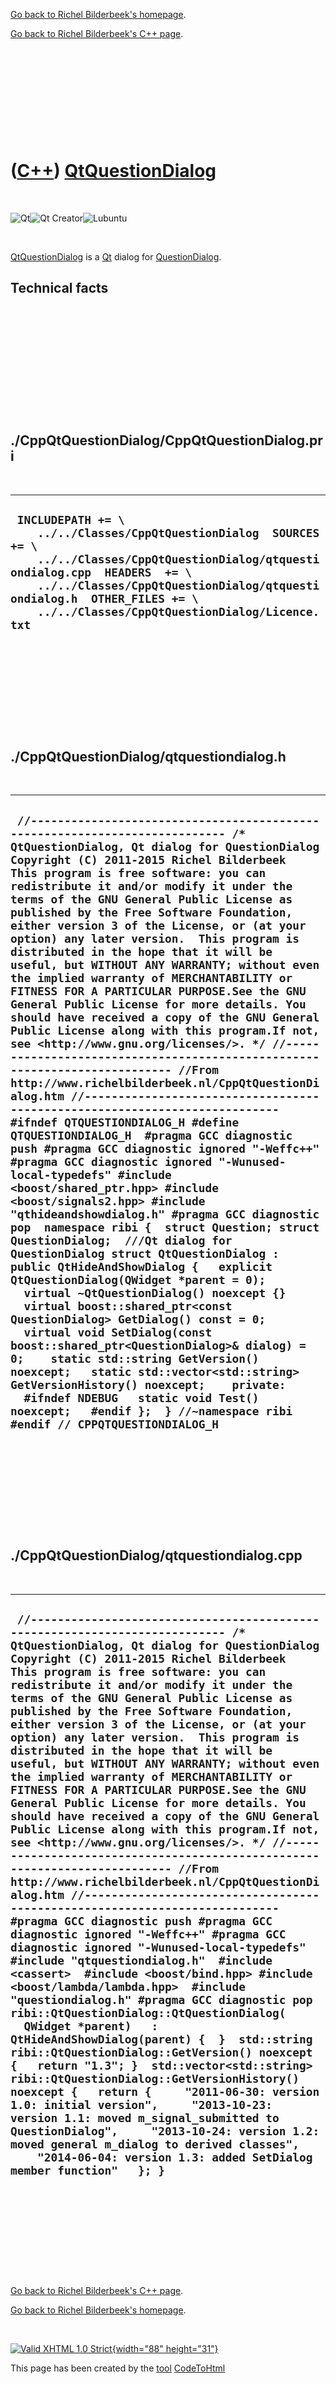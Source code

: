 [Go back to Richel Bilderbeek's homepage](index.htm).

[Go back to Richel Bilderbeek's C++ page](Cpp.htm).

 

 

 

 

 

([C++](Cpp.htm)) [QtQuestionDialog](CppQtQuestionDialog.htm)
============================================================

 

![Qt](PicQt.png)![Qt
Creator](PicQtCreator.png)![Lubuntu](PicLubuntu.png)

 

[QtQuestionDialog](CppQtQuestionDialog.htm) is a [Qt](CppQt.htm) dialog
for [QuestionDialog](CppQuestionDialog.htm).

Technical facts
---------------

 

 

 

 

 

 

./CppQtQuestionDialog/CppQtQuestionDialog.pri
---------------------------------------------

 

  --------------------------------------------------------------------------------------------------------------------------------------------------------------------------------------------------------------------------------------------------------------------------------
  ` INCLUDEPATH += \     ../../Classes/CppQtQuestionDialog  SOURCES += \     ../../Classes/CppQtQuestionDialog/qtquestiondialog.cpp  HEADERS  += \     ../../Classes/CppQtQuestionDialog/qtquestiondialog.h  OTHER_FILES += \     ../../Classes/CppQtQuestionDialog/Licence.txt`
  --------------------------------------------------------------------------------------------------------------------------------------------------------------------------------------------------------------------------------------------------------------------------------

 

 

 

 

 

./CppQtQuestionDialog/qtquestiondialog.h
----------------------------------------

 

  --------------------------------------------------------------------------------------------------------------------------------------------------------------------------------------------------------------------------------------------------------------------------------------------------------------------------------------------------------------------------------------------------------------------------------------------------------------------------------------------------------------------------------------------------------------------------------------------------------------------------------------------------------------------------------------------------------------------------------------------------------------------------------------------------------------------------------------------------------------------------------------------------------------------------------------------------------------------------------------------------------------------------------------------------------------------------------------------------------------------------------------------------------------------------------------------------------------------------------------------------------------------------------------------------------------------------------------------------------------------------------------------------------------------------------------------------------------------------------------------------------------------------------------------------------------------------------------------------------------------------------------------------------------------------------------------------------------------------------------------------------------------------------------------------------------------------------------------------------------------------------------------------------------------------------------------------------------------------------------------------------------
  ` //--------------------------------------------------------------------------- /* QtQuestionDialog, Qt dialog for QuestionDialog Copyright (C) 2011-2015 Richel Bilderbeek  This program is free software: you can redistribute it and/or modify it under the terms of the GNU General Public License as published by the Free Software Foundation, either version 3 of the License, or (at your option) any later version.  This program is distributed in the hope that it will be useful, but WITHOUT ANY WARRANTY; without even the implied warranty of MERCHANTABILITY or FITNESS FOR A PARTICULAR PURPOSE.See the GNU General Public License for more details. You should have received a copy of the GNU General Public License along with this program.If not, see <http://www.gnu.org/licenses/>. */ //--------------------------------------------------------------------------- //From http://www.richelbilderbeek.nl/CppQtQuestionDialog.htm //--------------------------------------------------------------------------- #ifndef QTQUESTIONDIALOG_H #define QTQUESTIONDIALOG_H  #pragma GCC diagnostic push #pragma GCC diagnostic ignored "-Weffc++" #pragma GCC diagnostic ignored "-Wunused-local-typedefs" #include <boost/shared_ptr.hpp> #include <boost/signals2.hpp> #include "qthideandshowdialog.h" #pragma GCC diagnostic pop  namespace ribi {  struct Question; struct QuestionDialog;  ///Qt dialog for QuestionDialog struct QtQuestionDialog : public QtHideAndShowDialog {   explicit QtQuestionDialog(QWidget *parent = 0);   virtual ~QtQuestionDialog() noexcept {}    virtual boost::shared_ptr<const QuestionDialog> GetDialog() const = 0;   virtual void SetDialog(const boost::shared_ptr<QuestionDialog>& dialog) = 0;    static std::string GetVersion() noexcept;   static std::vector<std::string> GetVersionHistory() noexcept;    private:   #ifndef NDEBUG   static void Test() noexcept;   #endif };  } //~namespace ribi  #endif // CPPQTQUESTIONDIALOG_H`
  --------------------------------------------------------------------------------------------------------------------------------------------------------------------------------------------------------------------------------------------------------------------------------------------------------------------------------------------------------------------------------------------------------------------------------------------------------------------------------------------------------------------------------------------------------------------------------------------------------------------------------------------------------------------------------------------------------------------------------------------------------------------------------------------------------------------------------------------------------------------------------------------------------------------------------------------------------------------------------------------------------------------------------------------------------------------------------------------------------------------------------------------------------------------------------------------------------------------------------------------------------------------------------------------------------------------------------------------------------------------------------------------------------------------------------------------------------------------------------------------------------------------------------------------------------------------------------------------------------------------------------------------------------------------------------------------------------------------------------------------------------------------------------------------------------------------------------------------------------------------------------------------------------------------------------------------------------------------------------------------------------------

 

 

 

 

 

./CppQtQuestionDialog/qtquestiondialog.cpp
------------------------------------------

 

  ------------------------------------------------------------------------------------------------------------------------------------------------------------------------------------------------------------------------------------------------------------------------------------------------------------------------------------------------------------------------------------------------------------------------------------------------------------------------------------------------------------------------------------------------------------------------------------------------------------------------------------------------------------------------------------------------------------------------------------------------------------------------------------------------------------------------------------------------------------------------------------------------------------------------------------------------------------------------------------------------------------------------------------------------------------------------------------------------------------------------------------------------------------------------------------------------------------------------------------------------------------------------------------------------------------------------------------------------------------------------------------------------------------------------------------------------------------------------------------------------------------------------------------------------------------------------------------------------------------------------------------------------------------------------------------------------------------------------------------------------------------------------------------------------------------------------------------------------------------------------------------------------------------
  ` //--------------------------------------------------------------------------- /* QtQuestionDialog, Qt dialog for QuestionDialog Copyright (C) 2011-2015 Richel Bilderbeek  This program is free software: you can redistribute it and/or modify it under the terms of the GNU General Public License as published by the Free Software Foundation, either version 3 of the License, or (at your option) any later version.  This program is distributed in the hope that it will be useful, but WITHOUT ANY WARRANTY; without even the implied warranty of MERCHANTABILITY or FITNESS FOR A PARTICULAR PURPOSE.See the GNU General Public License for more details. You should have received a copy of the GNU General Public License along with this program.If not, see <http://www.gnu.org/licenses/>. */ //--------------------------------------------------------------------------- //From http://www.richelbilderbeek.nl/CppQtQuestionDialog.htm //--------------------------------------------------------------------------- #pragma GCC diagnostic push #pragma GCC diagnostic ignored "-Weffc++" #pragma GCC diagnostic ignored "-Wunused-local-typedefs" #include "qtquestiondialog.h"  #include <cassert>  #include <boost/bind.hpp> #include <boost/lambda/lambda.hpp>  #include "questiondialog.h" #pragma GCC diagnostic pop   ribi::QtQuestionDialog::QtQuestionDialog(   QWidget *parent)   : QtHideAndShowDialog(parent) {  }  std::string ribi::QtQuestionDialog::GetVersion() noexcept {   return "1.3"; }  std::vector<std::string> ribi::QtQuestionDialog::GetVersionHistory() noexcept {   return {     "2011-06-30: version 1.0: initial version",     "2013-10-23: version 1.1: moved m_signal_submitted to QuestionDialog",     "2013-10-24: version 1.2: moved general m_dialog to derived classes",     "2014-06-04: version 1.3: added SetDialog member function"   }; }`
  ------------------------------------------------------------------------------------------------------------------------------------------------------------------------------------------------------------------------------------------------------------------------------------------------------------------------------------------------------------------------------------------------------------------------------------------------------------------------------------------------------------------------------------------------------------------------------------------------------------------------------------------------------------------------------------------------------------------------------------------------------------------------------------------------------------------------------------------------------------------------------------------------------------------------------------------------------------------------------------------------------------------------------------------------------------------------------------------------------------------------------------------------------------------------------------------------------------------------------------------------------------------------------------------------------------------------------------------------------------------------------------------------------------------------------------------------------------------------------------------------------------------------------------------------------------------------------------------------------------------------------------------------------------------------------------------------------------------------------------------------------------------------------------------------------------------------------------------------------------------------------------------------------------

 

 

 

 

 

[Go back to Richel Bilderbeek's C++ page](Cpp.htm).

[Go back to Richel Bilderbeek's homepage](index.htm).

 

[![Valid XHTML 1.0 Strict](valid-xhtml10.png){width="88"
height="31"}](http://validator.w3.org/check?uri=referer)

This page has been created by the [tool](Tools.htm)
[CodeToHtml](ToolCodeToHtml.htm)
